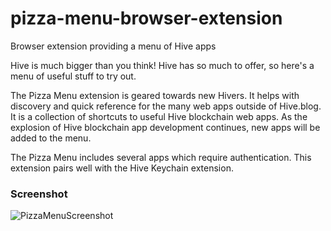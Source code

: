 # pizza-menu-browser-extension
Browser extension providing a menu of Hive apps

Hive is much bigger than you think! Hive has so much to offer, so here's a menu of useful stuff to try out.

The Pizza Menu extension is geared towards new Hivers. It helps with discovery and quick reference for the many web apps outside of Hive.blog. It is a collection of shortcuts to useful Hive blockchain web apps. As the explosion of Hive blockchain app development continues, new apps will be added to the menu.

The Pizza Menu includes several apps which require authentication. This extension pairs well with the Hive Keychain extension.

### Screenshot

![PizzaMenuScreenshot](https://user-images.githubusercontent.com/62359919/116835488-91c50c00-ab77-11eb-95df-45e72348a9f8.png)
